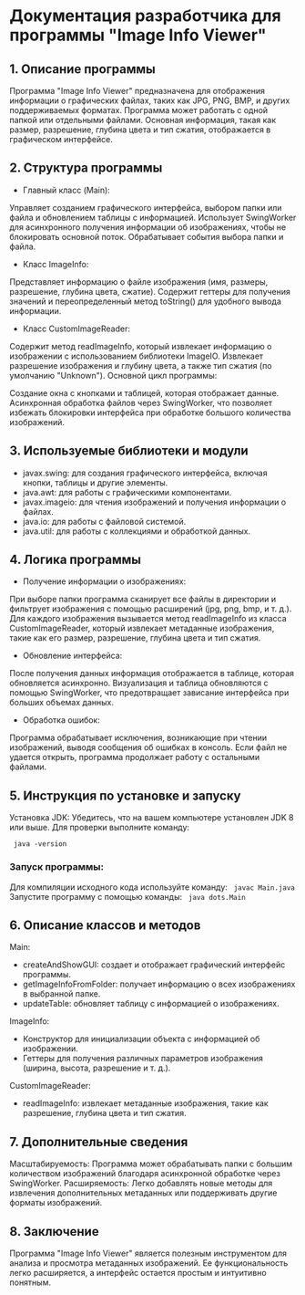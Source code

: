 # Документация разработчика для программы "Image Info Viewer"
## 1. Описание программы
Программа "Image Info Viewer" предназначена для отображения информации о графических файлах, таких как JPG, PNG, BMP, и других поддерживаемых форматах. Программа может работать с одной папкой или отдельными файлами. Основная информация, такая как размер, разрешение, глубина цвета и тип сжатия, отображается в графическом интерфейсе.

## 2. Структура программы
- Главный класс (Main):

Управляет созданием графического интерфейса, выбором папки или файла и обновлением таблицы с информацией.
Использует SwingWorker для асинхронного получения информации об изображениях, чтобы не блокировать основной поток.
Обрабатывает события выбора папки и файла.
- Класс ImageInfo:

Представляет информацию о файле изображения (имя, размеры, разрешение, глубина цвета, сжатие).
Содержит геттеры для получения значений и переопределенный метод toString() для удобного вывода информации.
- Класс CustomImageReader:

Содержит метод readImageInfo, который извлекает информацию о изображении с использованием библиотеки ImageIO.
Извлекает разрешение изображения и глубину цвета, а также тип сжатия (по умолчанию "Unknown").
Основной цикл программы:

Создание окна с кнопками и таблицей, которая отображает данные.
Асинхронная обработка файлов через SwingWorker, что позволяет избежать блокировки интерфейса при обработке большого количества изображений.
## 3. Используемые библиотеки и модули
- javax.swing: для создания графического интерфейса, включая кнопки, таблицы и другие элементы.
- java.awt: для работы с графическими компонентами.
- javax.imageio: для чтения изображений и получения информации о файлах.
- java.io: для работы с файловой системой.
- java.util: для работы с коллекциями и обработкой данных.
## 4. Логика программы
- Получение информации о изображениях:

При выборе папки программа сканирует все файлы в директории и фильтрует изображения с помощью расширений (jpg, png, bmp, и т. д.).
Для каждого изображения вызывается метод readImageInfo из класса CustomImageReader, который извлекает метаданные изображения, такие как его размер, разрешение, глубина цвета и тип сжатия.
- Обновление интерфейса:

После получения данных информация отображается в таблице, которая обновляется асинхронно.
Визуализация и таблица обновляются с помощью SwingWorker, что предотвращает зависание интерфейса при больших объемах данных.
- Обработка ошибок:

Программа обрабатывает исключения, возникающие при чтении изображений, выводя сообщения об ошибках в консоль. Если файл не удается открыть, программа продолжает работу с остальными файлами.
## 5. Инструкция по установке и запуску
Установка JDK: Убедитесь, что на вашем компьютере установлен JDK 8 или выше. Для проверки выполните команду:

``
java -version``
### Запуск программы:

Для компиляции исходного кода используйте команду:
``
javac Main.java``
Запустите программу с помощью команды:
``
java dots.Main``
## 6. Описание классов и методов
Main:

- createAndShowGUI: создает и отображает графический интерфейс программы.
- getImageInfoFromFolder: получает информацию о всех изображениях в выбранной папке.
- updateTable: обновляет таблицу с информацией о изображениях.

ImageInfo: 
- Конструктор для инициализации объекта с информацией об изображении.
- Геттеры для получения различных параметров изображения (ширина, высота, разрешение и т. д.).

CustomImageReader:
- readImageInfo: извлекает метаданные изображения, такие как разрешение, глубина цвета и тип сжатия.
## 7. Дополнительные сведения
Масштабируемость: Программа может обрабатывать папки с большим количеством изображений благодаря асинхронной обработке через SwingWorker.
Расширяемость: Легко добавлять новые методы для извлечения дополнительных метаданных или поддерживать другие форматы изображений.
## 8. Заключение
Программа "Image Info Viewer" является полезным инструментом для анализа и просмотра метаданных изображений. Ее функциональность легко расширяется, а интерфейс остается простым и интуитивно понятным.
